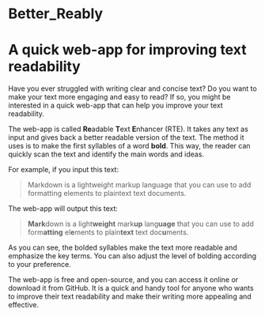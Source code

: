 # Better_Reably
# A quick web-app for improving text readability

Have you ever struggled with writing clear and concise text? Do you want to make your text more engaging and easy to read? If so, you might be interested in a quick web-app that can help you improve your text readability.

The web-app is called **Re**adable **T**ext **E**nhancer (RTE). It takes any text as input and gives back a better readable version of the text. The method it uses is to make the first syllables of a word **bold**. This way, the reader can quickly scan the text and identify the main words and ideas.

For example, if you input this text:

> Markdown is a lightweight markup language that you can use to add formatting elements to plaintext text documents.

The web-app will output this text:

> **Mark**down is a light**weight** mark**up** lang**uage** that you can use to add form**atting** el**e**ments to plain**text** text doc**u**ments.

As you can see, the bolded syllables make the text more readable and emphasize the key terms. You can also adjust the level of bolding according to your preference.

The web-app is free and open-source, and you can access it online or download it from GitHub. It is a quick and handy tool for anyone who wants to improve their text readability and make their writing more appealing and effective.
